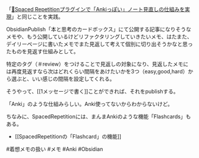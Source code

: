 「[💎Spaced Repetitionプラグインで「Ankiっぽい」ノート見直しの仕組みを実現](https://knowledgestuck.substack.com/p/spaced-repetitionanki)」と同じことを実践。

ObsidianPublish「本と思考のカードボックス」にて公開する記事になりそうなメモや、もう公開しているけどリファクタリングしていきたいメモ、はたまた、デイリーページに書いたメモでまた見返して考えて個別に切り出そうかなと思ったものを見返す仕組みとして。

特定のタグ（＃review）をつけることで見返しの対象になり、見返したメモには再度見返すなら次はどれくらい間隔をあけたいかを3つ（easy,good,hard）から選ぶと、いい感じの間隔を設定してくれる。

そうやって、[[1メッセージで書く]]ことができれば、それをpublishする。

「Anki」のような仕組みらしい。Anki使ってないからわからないけど。

ちなみに、SpacedRepetitionには、まんまAnkiのような機能「Flashcards」もある。

- [[SpacedRepetitionの「Flashcard」の機能]]

#着想メモの扱い #メモ #Anki #Obsidian 